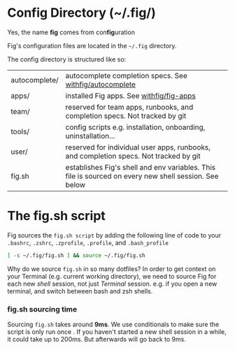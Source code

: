 # Config Directory (~/.fig/)
Yes, the name **fig** comes from con**fig**uration



Fig's configuration files are located in the  `~/.fig` directory.



The config directory is structured like so:


<table>
<tr>
    <td>autocomplete/</td>
    <td>autocomplete completion specs. See <a href="https://github.com/withfig/autocomplete"> withfig/autocomplete</a></td>
</tr>
<tr>
    <td>apps/</td>
    <td>installed Fig apps. See <a href="https://github.com/withfig/autocomplete"> withfig/fig-apps</a> </td>
</tr>
<tr>
    <td>team/</td>
    <td>reserved for team apps, runbooks, and completion specs. Not tracked by git</td>
</tr>
<tr>
    <td>tools/</td>
    <td>config scripts e.g. installation, onboarding, uninstallation...</td>
</tr>
<tr>
    <td>user/</td>
    <td>reserved for individual user apps, runbooks, and completion specs. Not tracked by git</td>
</tr>
<tr>
    <td>fig.sh</td>
    <td>establishes Fig's shell and env variables. This file is sourced on every new shell session. See below</td>
</tr>
</table>



# The fig.sh script

Fig sources the `fig.sh script` by adding the following line of code to your `.bashrc`, `.zshrc`, `.zprofile`, `.profile`, and `.bash_profile`

```bash
[ -s ~/.fig/fig.sh ] && source ~/.fig/fig.sh
```



Why do we source `fig.sh` in so many dotfiles? In order to get context on your Terminal (e.g. current working directory), we need to source Fig for each new *shell* session, not just *Terminal* session. e.g. if you open a new terminal, and switch between bash and zsh shells.


### fig.sh sourcing time

Sourcing `fig.sh`  takes around **9ms**. We use conditionals to make sure the script is only run once . If you haven't started a new shell session in a while, it could take up to 200ms. But afterwards will go back to 9ms.

